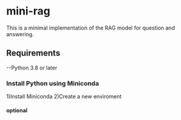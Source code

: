# mini-rag

This is a minimal implementation of the RAG model for question and answering.

## Requirements

--Python 3.8 or later

### Install Python using Miniconda

1)Install Miniconda
2)Create a new enviroment



#### optional


